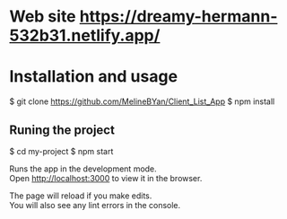 # Web site https://dreamy-hermann-532b31.netlify.app/

# Installation and usage

$ git clone https://github.com/MelineBYan/Client_List_App
$ npm install

## Runing the project

$ cd my-project
$ npm start

Runs the app in the development mode.\
Open [http://localhost:3000](http://localhost:3000) to view it in the browser.

The page will reload if you make edits.\
You will also see any lint errors in the console.
